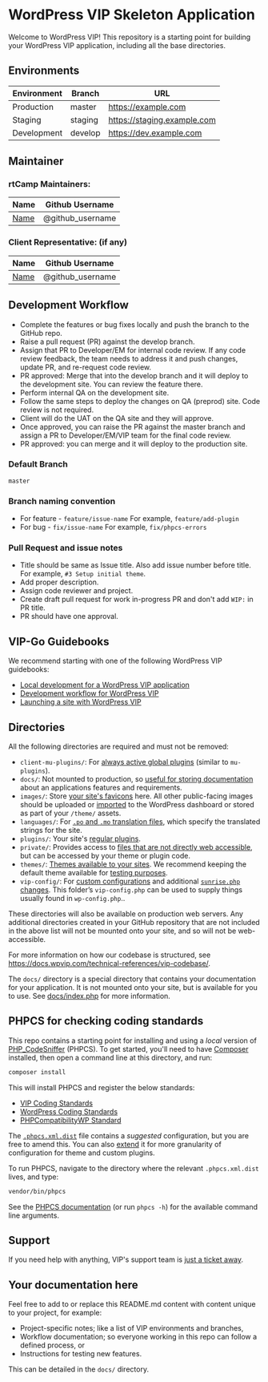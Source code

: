 # WordPress VIP Skeleton Application

Welcome to WordPress VIP! This repository is a starting point for building your WordPress VIP application, including all the base directories.

## Environments

| Environment | Branch  | URL                          |
|-------------|---------|------------------------------|
| Production  | master  | https://example.com          |
| Staging     | staging | https://staging.example.com  |
| Development | develop | https://dev.example.com      |

## Maintainer

### rtCamp Maintainers:

| Name                    | Github Username   |
|-------------------------|-------------------|
| [Name](mailto:email-id) |  @github_username |

### Client Representative: (if any)

| Name                    | Github Username   |
|-------------------------|-------------------|
| [Name](mailto:email-id) |  @github_username |

## Development Workflow

- Complete the features or bug fixes locally and push the branch to the GitHub repo.
- Raise a pull request (PR) against the develop branch.
- Assign that PR to Developer/EM for internal code review. If any code review feedback, the team needs to address it and push changes, update PR, and re-request code review.
- PR approved: Merge that into the develop branch and it will deploy to the development site. You can review the feature there.
- Perform internal QA on the development site.
- Follow the same steps to deploy the changes on QA (preprod) site. Code review is not required.
- Client will do the UAT on the QA site and they will approve.
- Once approved, you can raise the PR against the master branch and assign a PR to Developer/EM/VIP team for the final code review.
- PR approved: you can merge and it will deploy to the production site.

### Default Branch

`master`

### Branch naming convention

- For feature - `feature/issue-name` For example, `feature/add-plugin`
- For bug - `fix/issue-name` For example, `fix/phpcs-errors`

### Pull Request and issue notes

- Title should be same as Issue title. Also add issue number before title. For example, `#3 Setup initial theme`.
- Add proper description.
- Assign code reviewer and project.
- Create draft pull request for work in-progress PR and don't add `WIP:` in PR title.
- PR should have one approval.

## VIP-Go Guidebooks

We recommend starting with one of the following WordPress VIP guidebooks:

* [Local development for a WordPress VIP application](https://docs.wpvip.com/how-tos/local-development/)
* [Development workflow for WordPress VIP](https://docs.wpvip.com/technical-references/development-workflow/)
* [Launching a site with WordPress VIP](https://docs.wpvip.com/how-tos/launch-a-site/)

## Directories

All the following directories are required and must not be removed:

* `client-mu-plugins/`: For [always active global plugins](https://docs.wpvip.com/technical-references/vip-codebase/client-mu-plugins-directory/) (similar to `mu-plugins`).
* `docs/`: Not mounted to production, so [useful for storing documentation](https://docs.wpvip.com/technical-references/vip-codebase/docs-directory/) about an applications features and requirements.
* `images/`: Store [your site's favicons](https://docs.wpvip.com/technical-references/vip-codebase/images-directory/) here. All other public-facing images should be uploaded or [imported](https://docs.wpvip.com/how-tos/launch-a-site-with-vip/launch-with-vip-migrate-content/) to the WordPress dashboard or stored as part of your `/theme/` assets.
* `languages/`: For [`.po` and `.mo` translation files](https://docs.wpvip.com/how-tos/upload-languages-to-the-language-directory/), which specify the translated strings for the site.
* `plugins/`: Your site's [regular plugins](https://docs.wpvip.com/technical-references/vip-codebase/plugins-directory/).
* `private/`: Provides access to [files that are not directly web accessible](https://docs.wpvip.com/technical-references/vip-codebase/private-directory/), but can be accessed by your theme or plugin code.
* `themes/`: [Themes available to your sites](https://docs.wpvip.com/technical-references/vip-codebase/themes-on-vip-go/). We recommend keeping the default theme available for [testing purposes](https://docs.wpvip.com/how-tos/prepare-for-site-launch/testing-your-site/).
* `vip-config/`: For [custom configurations](https://docs.wpvip.com/technical-references/vip-codebase/vip-config-directory/) and additional [`sunrise.php` changes](https://docs.wpvip.com/technical-references/multisites/sunrise-php/). This folder’s `vip-config.php` can be used to supply things usually found in `wp-config.php`..

These directories will also be available on production web servers. Any additional directories created in your GitHub repository that are not included in the above list will not be mounted onto your site, and so will not be web-accessible.

For more information on how our codebase is structured, see https://docs.wpvip.com/technical-references/vip-codebase/. 

The `docs/` directory is a special directory that contains your documentation for your application. It is not mounted onto your site, but is available for you to use. See [docs/index.php](docs/index.php) for more information.

## PHPCS for checking coding standards

This repo contains a starting point for installing and using a _local_ version of [PHP_CodeSniffer](https://docs.wpvip.com/how-tos/php_codesniffer/) (PHPCS). To get started, you'll need to have [Composer](https://getcomposer.org/) installed, then open a command line at this directory, and run:

```sh
composer install
```

This will install PHPCS and register the below standards:

 - [VIP Coding Standards](https://github.com/Automattic/VIP-Coding-Standards)
 - [WordPress Coding Standards](https://github.com/WordPress/WordPress-Coding-Standards)
 - [PHPCompatibilityWP Standard](https://github.com/PHPCompatibility/PHPCompatibilityWP)

The [`.phpcs.xml.dist`](https://docs.wpvip.com/technical-references/vip-codebase/phpcs-xml-dist/) file contains a _suggested_ configuration, but you are free to amend this. You can also [extend](https://docs.wpvip.com/technical-references/vip-codebase/phpcs-xml-dist/#h-extending-the-root-phpcs-xml-dist-file-for-custom-themes-and-plugins) it for more granularity of configuration for theme and custom plugins.

To run PHPCS, navigate to the directory where the relevant `.phpcs.xml.dist` lives, and type:

```sh
vendor/bin/phpcs
```

See the [PHPCS documentation](https://github.com/squizlabs/PHP_CodeSniffer/wiki/Usage) (or run `phpcs -h`) for the available command line arguments.

## Support

If you need help with anything, VIP's support team is [just a ticket away](https://wpvip.com/accessing-vip-support/).

## Your documentation here

Feel free to add to or replace this README.md content with content unique to your project, for example:

* Project-specific notes; like a list of VIP environments and branches,
* Workflow documentation; so everyone working in this repo can follow a defined process, or
* Instructions for testing new features.

This can be detailed in the `docs/` directory.
